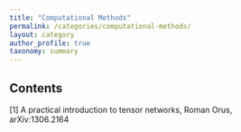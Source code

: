 ```yaml
---
title: "Computational Methods"
permalink: /categories/computational-methods/
layout: category
author_profile: true
taxonomy: summary
---
```


## Contents

[1] A practical introduction to tensor networks, Roman Orus, arXiv:1306.2164
